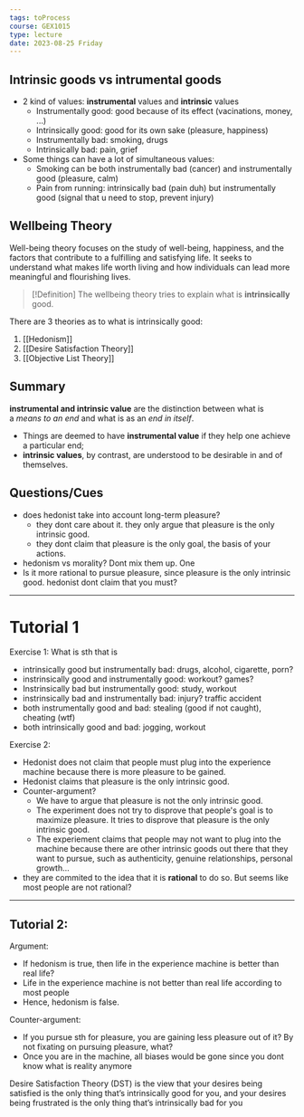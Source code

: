 ```yaml
---
tags: toProcess
course: GEX1015
type: lecture
date: 2023-08-25 Friday
---
```

## Intrinsic goods vs intrumental goods

- 2 kind of values: **instrumental** values and **intrinsic** values
	- Instrumentally good: good because of its effect (vacinations, money, ...)
	- Intrinsically good: good for its own sake (pleasure, happiness)
	- Instrumentally bad: smoking, drugs
	- Intrinsically bad: pain, grief
- Some things can have a lot of simultaneous values:
	- Smoking can be both instrumentally bad (cancer) and instrumentally good (pleasure, calm)
	- Pain from running: intrinsically bad (pain duh) but instrumentally good (signal that u need to stop, prevent injury)


## Wellbeing Theory

Well-being theory focuses on the study of well-being, happiness, and the factors that contribute to a fulfilling and satisfying life. It seeks to understand what makes life worth living and how individuals can lead more meaningful and flourishing lives.

>[!Definition]
>The wellbeing theory tries to explain what is **intrinsically** good.

There are 3 theories as to what is intrinsically good:

1. [[Hedonism]]
2. [[Desire Satisfaction Theory]]
3. [[Objective List Theory]]

## Summary

**instrumental and intrinsic value** are the distinction between what is a _means to an end_ and what is as an _end in itself_. 
- Things are deemed to have **instrumental value** if they help one achieve a particular end; 
- **intrinsic values**, by contrast, are understood to be desirable in and of themselves.

## Questions/Cues

- does hedonist take into account long-term pleasure? 
	- they dont care about it. they only argue that pleasure is the only intrinsic good.
	- they dont claim that pleasure is the only goal, the basis of your actions.
- hedonism vs morality? Dont mix them up. One
- Is it more rational to pursue pleasure, since pleasure is the only intrinsic good. hedonist dont claim that you must?

---
# Tutorial 1

Exercise 1:
What is sth that is
- intrinsically good but instrumentally bad: drugs, alcohol, cigarette, porn?
- instrinsically good and instrumentally good: workout? games?
- Instrinsically bad but instrumentally good: study, workout
- instrinsically bad and instrumentally bad: injury? traffic accident
- both instrumentally good and bad: stealing (good if not caught), cheating (wtf)
- both intrinsically good and bad: jogging, workout

Exercise 2:
- Hedonist does not claim that people must plug into the experience machine because there is more pleasure to be gained.
- Hedonist claims that pleasure is the only intrinsic good.
- Counter-argument?
	- We have to argue that pleasure is not the only intrinsic good.
	- The experiment does not try to disprove that people's goal is to maximize pleasure. It tries to disprove that pleasure is the only intrinsic good. 
	- The experiement claims that people may not want to plug into the machine because there are other intrinsic goods out there that they want to pursue, such as authenticity, genuine relationships, personal growth...
- they are commited to the idea that it is **rational** to do so. But seems like most people are not rational?

---
## Tutorial 2:

Argument:
- If hedonism is true, then life in the experience machine is better than real life?
- Life in the experience machine is not better than real life according to most people
- Hence, hedonism is false.

Counter-argument:
- If you pursue sth for pleasure, you are gaining less pleasure out of it? By not fixating on pursuing pleasure, what?
- Once you are in the machine, all biases would be gone since you dont know what is reality anymore

Desire Satisfaction Theory (DST) is the view that your desires being satisfied is the only thing that’s intrinsically good for you, and your desires being frustrated is the only thing that’s intrinsically bad for you